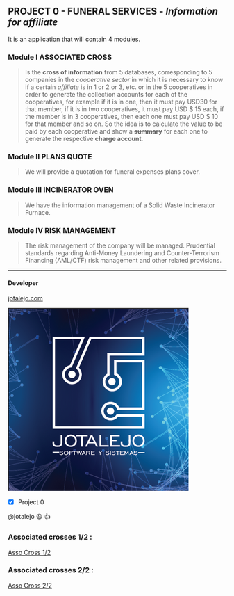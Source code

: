 ## PROJECT 0 - **FUNERAL SERVICES** - _Information for affiliate_
It is an application that will contain 4 modules.

### Module I ASSOCIATED CROSS
> Is the **cross of information** from 5 databases, corresponding to 5 companies in the  _cooperative  sector_
in which it is necessary to know if a certain _affiliate_ is in 1 or 2 or 3, etc. or in the 5 cooperatives
in order to generate the collection accounts for each of the cooperatives,  for example if it is in one,
then it must pay USD30 for that member, if it is in two cooperatives, it must pay USD $ 15 each,  if the
member is in 3 cooperatives,  then  each one must pay USD $ 10 for that member and so on. So the idea is
to calculate  the value to be paid  by each  cooperative and show a **~~summary~~** for each one to generate the
respective **charge account**.
<!-- headings is # ## and so -->
### Module II PLANS QUOTE
> We will provide a quotation for funeral expenses plans cover.

### Module III INCINERATOR OVEN
> We have the information management of a Solid Waste Incinerator Furnace.

### Module IV RISK MANAGEMENT
> The risk management of the company will be managed. Prudential standards regarding Anti-Money Laundering and Counter-Terrorism Financing (AML/CTF) risk management and other related provisions.

---
#### Developer
[jotalejo.com](http://www.jotalejo.com/ "developer page")

![JOTALEJO](LOGO_JOTALEJO_ppal.png "JOTALEJO - SYSTEMS AND SOFTWARE")

<!-- for code paste use : ' code ' or: several lines '''  block code   ''' -->
<!-- languaje: javacript, then use that word for show colors: '''javascript and then paste the code -->
<!-- also: html, python, etc -->

<!-- GITHUB MARKDOWN -->
* [x] Project 0

@jotalejo :smiley: :+1:

### Associated crosses 1/2 :
[Asso Cross 1/2](https://www.youtube.com/watch?v=4J9CTXRDyQo&list=PL5T_5recv-PKpefFTmjTlxQOC-ODds5ye&index=3&t=57s)

### Associated crosses 2/2 :
[Asso Cross 2/2](https://www.youtube.com/watch?v=ihEEsHLZ82c&list=PL5T_5recv-PKpefFTmjTlxQOC-ODds5ye&index=3)

